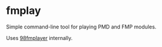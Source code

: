 # fmplay

Simple command-line tool for playing PMD and FMP modules.

Uses [98fmplayer](https://github.com/myon98/98fmplayer) internally.
